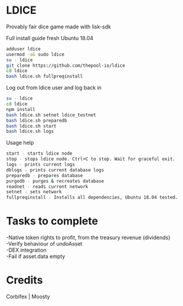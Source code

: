 # LDICE
Provably fair dice game made with lisk-sdk

Full install guide fresh Ubuntu 18.04
```sh
adduser ldice
usermod -aG sudo ldice
su - ldice
git clone https://github.com/thepool-io/ldice
cd ldice
bash ldice.sh fullpreqinstall
```
Log out from ldice user and log back in
```sh
su - ldice
cd ldice
npm install
bash ldice.sh setnet ldice_testnet
bash ldice.sh preparedb
bash ldice.sh start
bash ldice.sh logs
```

Usage help
```sh
start - starts ldice node
stop - stops ldice node. Ctrl+C to stop. Wait for graceful exit.
logs - prints current logs
dblogs - prints current database logs
preparedb - prepares database
purgedb - purges & recreates database
readnet - reads current network
setnet - sets network
fullpreqinstall - Installs all dependencies, Ubuntu 18.04 tested.

```

# Tasks to complete
-Native token rights to profit, from the treasury revenue (dividends)<br>
-Verify behaviour of undoAsset<br>
-DEX integration<br>
-Fail if asset.data empty<br>

# Credits
Corbifex | Moosty